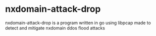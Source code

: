 # nxdomain-attack-drop
nxdomain-attack-drop is a program written in go using libpcap made to detect and mitigate nxdomain ddos flood attacks
